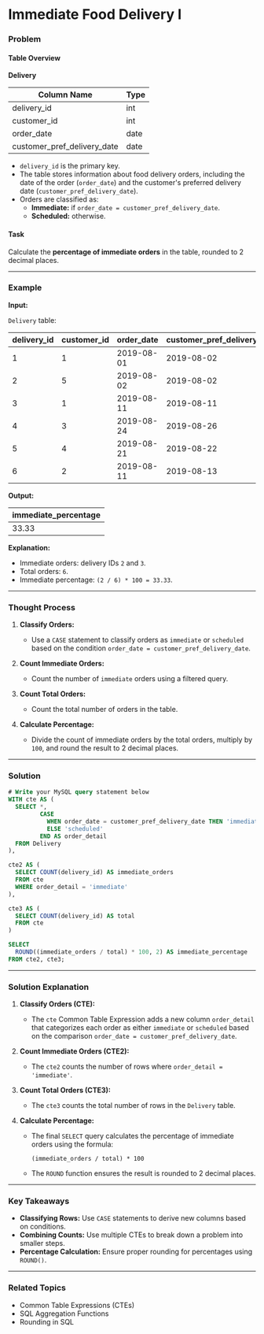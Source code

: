 # Immediate Food Delivery I

### Problem

#### Table Overview

**Delivery**

| Column Name                 | Type |
|-----------------------------|------|
| delivery_id                 | int  |
| customer_id                 | int  |
| order_date                  | date |
| customer_pref_delivery_date | date |

- `delivery_id` is the primary key.
- The table stores information about food delivery orders, including the date of the order (`order_date`) and the customer's preferred delivery date (`customer_pref_delivery_date`).
- Orders are classified as:
  - **Immediate:** if `order_date = customer_pref_delivery_date`.
  - **Scheduled:** otherwise.

#### Task
Calculate the **percentage of immediate orders** in the table, rounded to 2 decimal places.

---

### Example

**Input:**

`Delivery` table:

| delivery_id | customer_id | order_date | customer_pref_delivery_date |
|-------------|-------------|------------|-----------------------------|
| 1           | 1           | 2019-08-01 | 2019-08-02                  |
| 2           | 5           | 2019-08-02 | 2019-08-02                  |
| 3           | 1           | 2019-08-11 | 2019-08-11                  |
| 4           | 3           | 2019-08-24 | 2019-08-26                  |
| 5           | 4           | 2019-08-21 | 2019-08-22                  |
| 6           | 2           | 2019-08-11 | 2019-08-13                  |

**Output:**

| immediate_percentage |
|-----------------------|
| 33.33                |

**Explanation:**
- Immediate orders: delivery IDs `2` and `3`.
- Total orders: `6`.
- Immediate percentage: `(2 / 6) * 100 = 33.33`.

---

### Thought Process

1. **Classify Orders:**
   - Use a `CASE` statement to classify orders as `immediate` or `scheduled` based on the condition `order_date = customer_pref_delivery_date`.

2. **Count Immediate Orders:**
   - Count the number of `immediate` orders using a filtered query.

3. **Count Total Orders:**
   - Count the total number of orders in the table.

4. **Calculate Percentage:**
   - Divide the count of immediate orders by the total orders, multiply by `100`, and round the result to 2 decimal places.

---

### Solution

```sql
# Write your MySQL query statement below
WITH cte AS (
  SELECT *,
         CASE 
           WHEN order_date = customer_pref_delivery_date THEN 'immediate'
           ELSE 'scheduled'
         END AS order_detail
  FROM Delivery
),

cte2 AS (
  SELECT COUNT(delivery_id) AS immediate_orders
  FROM cte
  WHERE order_detail = 'immediate'
),

cte3 AS (
  SELECT COUNT(delivery_id) AS total
  FROM cte
)

SELECT 
  ROUND((immediate_orders / total) * 100, 2) AS immediate_percentage
FROM cte2, cte3;
```

---

### Solution Explanation

1. **Classify Orders (CTE):**
   - The `cte` Common Table Expression adds a new column `order_detail` that categorizes each order as either `immediate` or `scheduled` based on the comparison `order_date = customer_pref_delivery_date`.

2. **Count Immediate Orders (CTE2):**
   - The `cte2` counts the number of rows where `order_detail = 'immediate'`.

3. **Count Total Orders (CTE3):**
   - The `cte3` counts the total number of rows in the `Delivery` table.

4. **Calculate Percentage:**
   - The final `SELECT` query calculates the percentage of immediate orders using the formula:
     ```
     (immediate_orders / total) * 100
     ```
   - The `ROUND` function ensures the result is rounded to 2 decimal places.

---

### Key Takeaways

- **Classifying Rows:** Use `CASE` statements to derive new columns based on conditions.
- **Combining Counts:** Use multiple CTEs to break down a problem into smaller steps.
- **Percentage Calculation:** Ensure proper rounding for percentages using `ROUND()`.

---

### Related Topics
- Common Table Expressions (CTEs)
- SQL Aggregation Functions
- Rounding in SQL
